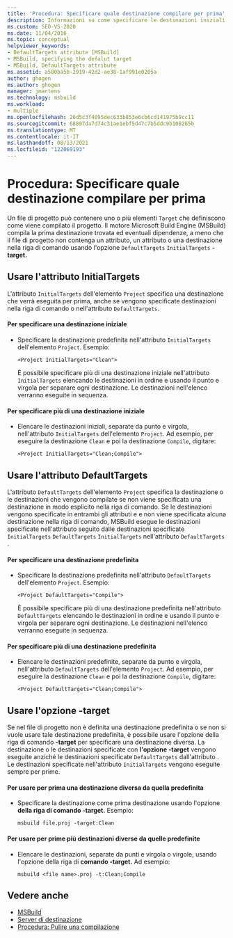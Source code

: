 ```yaml
---
title: 'Procedura: Specificare quale destinazione compilare per prima'
description: Informazioni su come specificare le destinazioni iniziali o predefinite da compilare per prime nei MSBuild di progetto.
ms.custom: SEO-VS-2020
ms.date: 11/04/2016
ms.topic: conceptual
helpviewer_keywords:
- DefaultTargets attribute [MSBuild]
- MSBuild, specifying the defalut target
- MSBuild, DefaultTargets attribute
ms.assetid: a580ba5b-2919-42d2-ae38-1af991e0205a
author: ghogen
ms.author: ghogen
manager: jmartens
ms.technology: msbuild
ms.workload:
- multiple
ms.openlocfilehash: 26d5c3f4095dec633b853e6cb6cd141975b9cc11
ms.sourcegitcommit: 68897da7d74c31ae1ebf5d47c7b5ddc9b108265b
ms.translationtype: MT
ms.contentlocale: it-IT
ms.lasthandoff: 08/13/2021
ms.locfileid: "122069193"
---
```

# <a name="how-to-specify-which-target-to-build-first"></a>Procedura: Specificare quale destinazione compilare per prima

Un file di progetto può contenere uno o più elementi `Target` che definiscono come viene compilato il progetto. Il motore Microsoft Build Engine (MSBuild) compila la prima destinazione trovata ed eventuali dipendenze, a meno che il file di progetto non contenga un attributo, un attributo o una destinazione nella riga di comando usando l'opzione `DefaultTargets` `InitialTargets` **-target.**
## <a name="use-the-initialtargets-attribute"></a>Usare l'attributo InitialTargets

L'attributo `InitialTargets` dell'elemento `Project` specifica una destinazione che verrà eseguita per prima, anche se vengono specificate destinazioni nella riga di comando o nell'attributo `DefaultTargets`.

#### <a name="to-specify-one-initial-target"></a>Per specificare una destinazione iniziale

- Specificare la destinazione predefinita nell'attributo `InitialTargets` dell'elemento `Project`. Esempio:

   `<Project InitialTargets="Clean">`

  È possibile specificare più di una destinazione iniziale nell'attributo `InitialTargets` elencando le destinazioni in ordine e usando il punto e virgola per separare ogni destinazione. Le destinazioni nell'elenco verranno eseguite in sequenza.

#### <a name="to-specify-more-than-one-initial-target"></a>Per specificare più di una destinazione iniziale

- Elencare le destinazioni iniziali, separate da punto e virgola, nell'attributo `InitialTargets` dell'elemento `Project`. Ad esempio, per eseguire la destinazione `Clean` e poi la destinazione `Compile`, digitare:

     `<Project InitialTargets="Clean;Compile">`

## <a name="use-the-defaulttargets-attribute"></a>Usare l'attributo DefaultTargets

 L'attributo `DefaultTargets` dell'elemento `Project` specifica la destinazione o le destinazioni che vengono compilate se non viene specificata una destinazione in modo esplicito nella riga di comando. Se le destinazioni vengono specificate in entrambi gli attributi e e non viene specificata alcuna destinazione nella riga di comando, MSBuild esegue le destinazioni specificate nell'attributo seguito dalle destinazioni specificate `InitialTargets` `DefaultTargets` `InitialTargets` nell'attributo `DefaultTargets` .

#### <a name="to-specify-one-default-target"></a>Per specificare una destinazione predefinita

- Specificare la destinazione predefinita nell'attributo `DefaultTargets` dell'elemento `Project`. Esempio:

   `<Project DefaultTargets="Compile">`

  È possibile specificare più di una destinazione predefinita nell'attributo `DefaultTargets` elencando le destinazioni in ordine e usando il punto e virgola per separare ogni destinazione. Le destinazioni nell'elenco verranno eseguite in sequenza.

#### <a name="to-specify-more-than-one-default-target"></a>Per specificare più di una destinazione predefinita

- Elencare le destinazioni predefinite, separate da punto e virgola, nell'attributo `DefaultTargets` dell'elemento `Project`. Ad esempio, per eseguire la destinazione `Clean` e poi la destinazione `Compile`, digitare:

     `<Project DefaultTargets="Clean;Compile">`

## <a name="use-the--target-switch"></a>Usare l'opzione -target

 Se nel file di progetto non è definita una destinazione predefinita o se non si vuole usare tale destinazione predefinita, è possibile usare l'opzione della riga di comando **-target** per specificare una destinazione diversa. La destinazione o le destinazioni specificate con **l'opzione -target** vengono eseguite anziché le destinazioni specificate `DefaultTargets` dall'attributo . Le destinazioni specificate nell'attributo `InitialTargets` vengono eseguite sempre per prime.

#### <a name="to-use-a-target-other-than-the-default-target-first"></a>Per usare per prima una destinazione diversa da quella predefinita

- Specificare la destinazione come prima destinazione usando l'opzione **della riga di comando -target.** Esempio:

     `msbuild file.proj -target:Clean`

#### <a name="to-use-several-targets-other-than-the-default-targets-first"></a>Per usare per prime più destinazioni diverse da quelle predefinite

- Elencare le destinazioni, separate da punti e virgola o virgole, usando l'opzione della riga di **comando -target.** Ad esempio:

     `msbuild <file name>.proj -t:Clean;Compile`

## <a name="see-also"></a>Vedere anche

- [MSBuild](../msbuild/msbuild.md)
- [Server di destinazione](../msbuild/msbuild-targets.md)
- [Procedura: Pulire una compilazione](../msbuild/how-to-clean-a-build.md)
